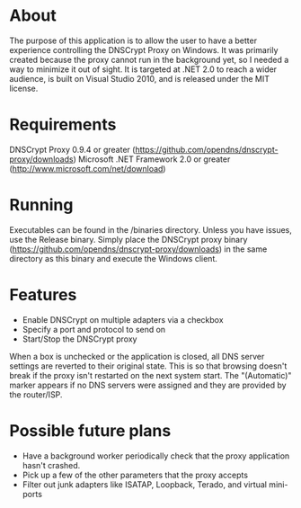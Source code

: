 About
=====
The purpose of this application is to allow the user to have a better experience controlling the DNSCrypt Proxy on Windows. It was primarily created because the proxy cannot run in the background yet, so I needed a way to minimize it out of sight. It is targeted at .NET 2.0 to reach a wider audience, is built on Visual Studio 2010, and is released under the MIT license.

Requirements
============
DNSCrypt Proxy 0.9.4 or greater (https://github.com/opendns/dnscrypt-proxy/downloads)
Microsoft .NET Framework 2.0 or greater (http://www.microsoft.com/net/download)

Running
=======
Executables can be found in the /binaries directory. Unless you have issues, use the Release binary.
Simply place the DNSCrypt proxy binary (https://github.com/opendns/dnscrypt-proxy/downloads) in the same directory as this binary and execute the Windows client.

Features
========
- Enable DNSCrypt on multiple adapters via a checkbox
- Specify a port and protocol to send on
- Start/Stop the DNSCrypt proxy

When a box is unchecked or the application is closed, all DNS server settings are reverted to their original state. This is so that browsing doesn't break if the proxy isn't restarted on the next system start. The "(Automatic)" marker appears if no DNS servers were assigned and they are provided by the router/ISP.

Possible future plans
=====================
- Have a background worker periodically check that the proxy application hasn't crashed.
- Pick up a few of the other parameters that the proxy accepts
- Filter out junk adapters like ISATAP, Loopback, Terado, and virtual mini-ports